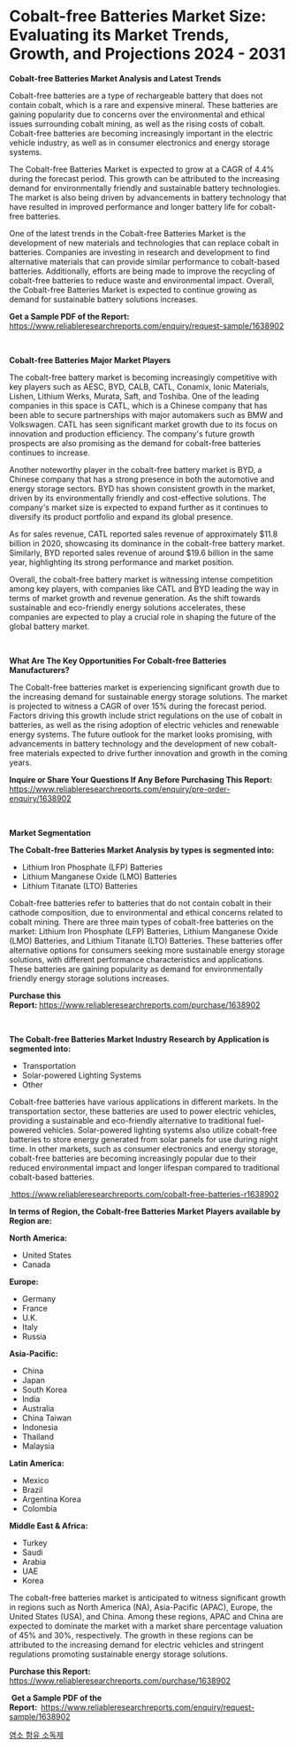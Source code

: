 <p><h1>Cobalt-free Batteries Market Size: Evaluating its Market Trends, Growth, and Projections 2024 - 2031</h1></p><p><strong>Cobalt-free Batteries Market Analysis and Latest Trends</strong></p>
<p><p>Cobalt-free batteries are a type of rechargeable battery that does not contain cobalt, which is a rare and expensive mineral. These batteries are gaining popularity due to concerns over the environmental and ethical issues surrounding cobalt mining, as well as the rising costs of cobalt. Cobalt-free batteries are becoming increasingly important in the electric vehicle industry, as well as in consumer electronics and energy storage systems.</p><p>The Cobalt-free Batteries Market is expected to grow at a CAGR of 4.4% during the forecast period. This growth can be attributed to the increasing demand for environmentally friendly and sustainable battery technologies. The market is also being driven by advancements in battery technology that have resulted in improved performance and longer battery life for cobalt-free batteries.</p><p>One of the latest trends in the Cobalt-free Batteries Market is the development of new materials and technologies that can replace cobalt in batteries. Companies are investing in research and development to find alternative materials that can provide similar performance to cobalt-based batteries. Additionally, efforts are being made to improve the recycling of cobalt-free batteries to reduce waste and environmental impact. Overall, the Cobalt-free Batteries Market is expected to continue growing as demand for sustainable battery solutions increases.</p></p>
<p><strong>Get a Sample PDF of the Report:&nbsp;</strong> <a href="https://www.reliableresearchreports.com/enquiry/request-sample/1638902">https://www.reliableresearchreports.com/enquiry/request-sample/1638902</a></p>
<p>&nbsp;</p>
<p><strong>Cobalt-free Batteries Major Market Players</strong></p>
<p><p>The cobalt-free battery market is becoming increasingly competitive with key players such as AESC, BYD, CALB, CATL, Conamix, Ionic Materials, Lishen, Lithium Werks, Murata, Saft, and Toshiba. One of the leading companies in this space is CATL, which is a Chinese company that has been able to secure partnerships with major automakers such as BMW and Volkswagen. CATL has seen significant market growth due to its focus on innovation and production efficiency. The company's future growth prospects are also promising as the demand for cobalt-free batteries continues to increase.</p><p>Another noteworthy player in the cobalt-free battery market is BYD, a Chinese company that has a strong presence in both the automotive and energy storage sectors. BYD has shown consistent growth in the market, driven by its environmentally friendly and cost-effective solutions. The company's market size is expected to expand further as it continues to diversify its product portfolio and expand its global presence.</p><p>As for sales revenue, CATL reported sales revenue of approximately $11.8 billion in 2020, showcasing its dominance in the cobalt-free battery market. Similarly, BYD reported sales revenue of around $19.6 billion in the same year, highlighting its strong performance and market position.</p><p>Overall, the cobalt-free battery market is witnessing intense competition among key players, with companies like CATL and BYD leading the way in terms of market growth and revenue generation. As the shift towards sustainable and eco-friendly energy solutions accelerates, these companies are expected to play a crucial role in shaping the future of the global battery market.</p></p>
<p>&nbsp;</p>
<p><strong>What Are The Key Opportunities For Cobalt-free Batteries Manufacturers?</strong></p>
<p><p>The Cobalt-free batteries market is experiencing significant growth due to the increasing demand for sustainable energy storage solutions. The market is projected to witness a CAGR of over 15% during the forecast period. Factors driving this growth include strict regulations on the use of cobalt in batteries, as well as the rising adoption of electric vehicles and renewable energy systems. The future outlook for the market looks promising, with advancements in battery technology and the development of new cobalt-free materials expected to drive further innovation and growth in the coming years.</p></p>
<p><strong>Inquire or Share Your Questions If Any Before Purchasing This Report:</strong> <a href="https://www.reliableresearchreports.com/enquiry/pre-order-enquiry/1638902">https://www.reliableresearchreports.com/enquiry/pre-order-enquiry/1638902</a></p>
<p>&nbsp;</p>
<p><strong>Market Segmentation</strong></p>
<p><strong>The Cobalt-free Batteries Market Analysis by types is segmented into:</strong></p>
<p><ul><li>Lithium Iron Phosphate (LFP) Batteries</li><li>Lithium Manganese Oxide (LMO) Batteries</li><li>Lithium Titanate (LTO) Batteries</li></ul></p>
<p><p>Cobalt-free batteries refer to batteries that do not contain cobalt in their cathode composition, due to environmental and ethical concerns related to cobalt mining. There are three main types of cobalt-free batteries on the market: Lithium Iron Phosphate (LFP) Batteries, Lithium Manganese Oxide (LMO) Batteries, and Lithium Titanate (LTO) Batteries. These batteries offer alternative options for consumers seeking more sustainable energy storage solutions, with different performance characteristics and applications. These batteries are gaining popularity as demand for environmentally friendly energy storage solutions increases.</p></p>
<p><strong>Purchase this Report:&nbsp;</strong><a href="https://www.reliableresearchreports.com/purchase/1638902">https://www.reliableresearchreports.com/purchase/1638902</a></p>
<p>&nbsp;</p>
<p><strong>The Cobalt-free Batteries Market Industry Research by Application is segmented into:</strong></p>
<p><ul><li>Transportation</li><li>Solar-powered Lighting Systems</li><li>Other</li></ul></p>
<p><p>Cobalt-free batteries have various applications in different markets. In the transportation sector, these batteries are used to power electric vehicles, providing a sustainable and eco-friendly alternative to traditional fuel-powered vehicles. Solar-powered lighting systems also utilize cobalt-free batteries to store energy generated from solar panels for use during night time. In other markets, such as consumer electronics and energy storage, cobalt-free batteries are becoming increasingly popular due to their reduced environmental impact and longer lifespan compared to traditional cobalt-based batteries.</p></p>
<p><a href="https://www.reliableresearchreports.com/cobalt-free-batteries-r1638902">&nbsp;https://www.reliableresearchreports.com/cobalt-free-batteries-r1638902</a></p>
<p><strong>In terms of Region, the Cobalt-free Batteries Market Players available by Region are:</strong></p>
<p>
    <p> <strong> North America: </strong>
        <ul>
            <li>United States</li>
            <li>Canada</li>
        </ul>
        </p> 
    <p> <strong> Europe: </strong>
        <ul>
            <li>Germany</li>
            <li>France</li>
            <li>U.K.</li>
            <li>Italy</li>
            <li>Russia</li>
        </ul>
        </p> 
    <p> <strong> Asia-Pacific: </strong>
        <ul>
            <li>China</li>
            <li>Japan</li>
            <li>South Korea</li>
            <li>India</li>
            <li>Australia</li>
            <li>China Taiwan</li>
            <li>Indonesia</li>
            <li>Thailand</li>
            <li>Malaysia</li>
        </ul>
        </p> 
    <p> <strong> Latin America: </strong>
        <ul>
            <li>Mexico</li>
            <li>Brazil</li>
            <li>Argentina Korea</li>
            <li>Colombia</li>
        </ul>
        </p> 
    <p> <strong> Middle East & Africa: </strong>
        <ul>
            <li>Turkey</li>
            <li>Saudi</li>
            <li>Arabia</li>
            <li>UAE</li>
            <li>Korea</li>
        </ul>
    </p>
    </p>
<p><p>The cobalt-free batteries market is anticipated to witness significant growth in regions such as North America (NA), Asia-Pacific (APAC), Europe, the United States (USA), and China. Among these regions, APAC and China are expected to dominate the market with a market share percentage valuation of 45% and 30%, respectively. The growth in these regions can be attributed to the increasing demand for electric vehicles and stringent regulations promoting sustainable energy storage solutions.</p></p>
<p><strong>Purchase this Report: </strong><a href="https://www.reliableresearchreports.com/purchase/1638902">https://www.reliableresearchreports.com/purchase/1638902</a></p>
<p>&nbsp;<strong>Get a Sample PDF of the Report:&nbsp;&nbsp;</strong><a href="https://www.reliableresearchreports.com/enquiry/request-sample/1638902">https://www.reliableresearchreports.com/enquiry/request-sample/1638902</a></p>
<p><strong></strong></p>
<p><p><a href="https://medium.com/@frankfurter67567/%EA%B8%80%EB%A1%9C%EB%B2%8C-%EC%97%BC%EC%86%8C-%ED%95%A8%EC%9C%A0-%EC%86%8C%EB%8F%85%EC%A0%9C-%EC%8B%9C%EC%9E%A5-%EA%B8%B0%ED%9A%8C-%EB%B0%8F-2024%EB%85%84%EB%B6%80%ED%84%B0-2031%EB%85%84%EA%B9%8C%EC%A7%80%EC%9D%98-%EC%98%88%EC%B8%A1-dfcf6fd9b299">염소 함유 소독제</a></p></p>